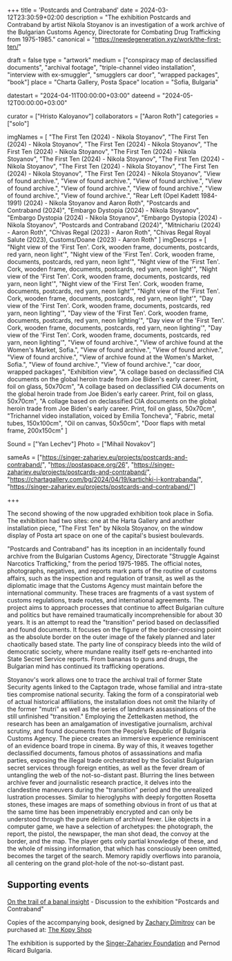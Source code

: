 +++
title = 'Postcards and Contraband'
date = 2024-03-12T23:30:59+02:00
description = "The exhibition Postcards and Contraband  by artist Nikola Stoyanov is an investigation of a work archive of the Bulgarian Customs Agency, Directorate for Combating Drug Trafficking from 1975-1985."
canonical = "https://newdegeneration.xyz/work/the-first-ten/"

draft = false
type = "artwork"
medium = ["conspiracy map of declassified documents", "archival footage", "triple-channel video installation", "interview with ex-smuggler", "smugglers car door", "wrapped packages", "book"]
place = "Charta Gallery, Posta Space"
location = "Sofia, Bulgaria"

datestart = "2024-04-11T00:00:00+03:00"
dateend = "2024-05-12T00:00:00+03:00"

curator = ["Hristo Kaloyanov"]
collaborators = ["Aaron Roth"]
categories = ["solo"]

imgNames = [
    "The First Ten (2024) - Nikola Stoyanov", 
    "The First Ten (2024) - Nikola Stoyanov", 
    "The First Ten (2024) - Nikola Stoyanov", 
    "The First Ten (2024) - Nikola Stoyanov", 
    "The First Ten (2024) - Nikola Stoyanov", 
    "The First Ten (2024) - Nikola Stoyanov", 
    "The First Ten (2024) - Nikola Stoyanov", 
    "The First Ten (2024) - Nikola Stoyanov", 
    "The First Ten (2024) - Nikola Stoyanov", 
    "The First Ten (2024) - Nikola Stoyanov", 
    "View of found archive.", 
    "View of found archive.", 
    "View of found archive.", 
    "View of found archive.", 
    "View of found archive.", 
    "View of found archive.", 
    "View of found archive.", 
    "View of found archive.", 
    "Rear Left (Opel Kadett 1984-1991) (2024) - Nikola Stoyanov and Aaron Roth", 
    "Postcards and Contraband (2024)", 
    "Embargo Dystopia (2024) - Nikola Stoyanov", 
    "Embargo Dystopia (2024) - Nikola Stoyanov", 
    "Embargo Dystopia (2024) - Nikola Stoyanov", 
    "Postcards and Contraband (2024)", 
    "Mitnichariu (2024) - Aaron Roth", 
    "Chivas Regal (2023) - Aaron Roth", 
    "Chivas Regal  Royal Salute (2023), Customs/Doane (2023) - Aaron Roth"
]
imgDescrps = [
    "Night view of the 'First Ten'. Cork, wooden frame, documents, postcards, red yarn, neon light'", 
    "Night view of the 'First Ten'. Cork, wooden frame, documents, postcards, red yarn, neon light'", 
    "Night view of the 'First Ten'. Cork, wooden frame, documents, postcards, red yarn, neon light'", 
    "Night view of the 'First Ten'. Cork, wooden frame, documents, postcards, red yarn, neon light'", 
    "Night view of the 'First Ten'. Cork, wooden frame, documents, postcards, red yarn, neon light'", 
    "Night view of the 'First Ten'. Cork, wooden frame, documents, postcards, red yarn, neon light'", 
    "Day view of the 'First Ten'. Cork, wooden frame, documents, postcards, red yarn, neon lighting'", 
    "Day view of the 'First Ten'. Cork, wooden frame, documents, postcards, red yarn, neon lighting'", 
    "Day view of the 'First Ten'. Cork, wooden frame, documents, postcards, red yarn, neon lighting'", 
    "Day view of the 'First Ten'. Cork, wooden frame, documents, postcards, red yarn, neon lighting'", 
    "View of found archive.", 
    "View of archive found at the Women's Market, Sofia.", 
    "View of found archive.", 
    "View of found archive.", 
    "View of found archive.", 
    "View of archive found at the Women's Market, Sofia.", 
    "View of found archive.", 
    "View of found archive.", 
    "car door, wrapped packages", 
    "Exhibition view", 
    "A collage based on declassified CIA documents on the global heroin trade from Joe Biden's early career. Print, foil on glass, 50x70cm", 
    "A collage based on declassified CIA documents on the global heroin trade from Joe Biden's early career. Print, foil on glass, 50x70cm", 
    "A collage based on declassified CIA documents on the global heroin trade from Joe Biden's early career. Print, foil on glass, 50x70cm", 
    "Trichannel video installation, voiced by Emilia Toncheva", 
    "Fabric, metal tubes, 150x100cm", 
    "Oil on canvas, 50x50cm", 
    "Door flaps with metal frame, 200x150cm"
]

Sound = ["Yan Lechev"]
Photo = ["Mihail Novakov"]

sameAs = ["https://singer-zahariev.eu/projects/postcards-and-contraband/", "https://postaspace.org/26", "https://singer-zahariev.eu/projects/postcards-and-contraband/", "https://chartagallery.com/bg/2024/04/19/kartichki-i-kontrabanda/", "https://singer-zahariev.eu/projects/postcards-and-contraband/"]

+++

The second showing of the now upgraded exhibition took place in Sofia. The exhibition had two sites: one at the Harta Gallery and another installation piece, "The First Ten" by Nikola Stoyanov, on the window display of Posta art space on one of the capital's busiest boulevards.

"Postcards and Contraband" has its inception in an incidentally found archive from the Bulgarian Customs Agency, Directorate "Struggle Against Narcotics Trafficking," from the period 1975-1985. The official notes, photographs, negatives, and reports mark parts of the routine of customs affairs, such as the inspection and regulation of transit, as well as the diplomatic image that the Customs Agency must maintain before the international community. These traces are fragments of a vast system of customs regulations, trade routes, and international agreements. The project aims to approach processes that continue to affect Bulgarian culture and politics but have remained traumatically incomprehensible for about 30 years. It is an attempt to read the "transition" period based on declassified and found documents. It focuses on the figure of the border-crossing point as the absolute border on the outer image of the fakely planned and later chaotically based state. The party line of conspiracy bleeds into the wild of democratic society, where mundane reality itself gets re-enchanted into State Secret Service reports. From bananas to guns and drugs, the Bulgarian mind has continued its trafficking operations.

Stoyanov's work allows one to trace the archival trail of former State Security agents linked to the Captagon trade, whose familial and intra-state ties compromise national security. Taking the form of a conspiratorial web of actual historical affiliations, the installation does not omit the hilarity of the former "mutri" as well as the series of landmark assassinations of the still unfinished "transition." Employing the Zettelkasten method, the research has been an amalgamation of investigative journalism, archival scrutiny, and found documents from the People’s Republic of Bulgaria Customs Agency. The piece creates an immersive experience reminiscent of an evidence board trope in cinema. By way of this, it weaves together declassified documents, famous photos of assassinations and mafia parties, exposing the illegal trade orchestrated by the Socialist Bulgarian secret services through foreign entities, as well as the fever dream of untangling the web of the not-so-distant past. Blurring the lines between archive fever and journalistic research practice, it delves into the clandestine maneuvers during the "transition" period and the unrealized lustration processes. Similar to hieroglyphs with deeply forgotten Rosetta stones, these images are maps of something obvious in front of us that at the same time has been impenetrably encrypted and can only be understood through the pure delirium of archival fever. Like objects in a computer game, we have a selection of archetypes: the photograph, the report, the pistol, the newspaper, the man shot dead, the convoy at the border, and the map. The player gets only partial knowledge of these, and the whole of missing information, that which has consciously been omitted, becomes the target of the search. Memory rapidly overflows into paranoia, all centering on the grand plot-hole of the not-so-distant past.

## Supporting events
[On the trail of a banal insight](https://www.youtube.com/watch?v=lqGXz7fNUMQ) - Discussion to the exhibition "Postcards and Contraband"

Copies of the accompanying book, designed by [Zachary Dimitrov](https://zahari.xyz/) can be purchased at: [The Kopy Shop](https://www.thekopy.shop/product/%D0%BA%D0%B0%D1%80%D1%82%D0%B8%D1%87%D0%BA%D0%B8-%D0%B8-%D0%BA%D0%BE%D0%BD%D1%82%D1%80%D0%B0%D0%B1%D0%B0%D0%BD%D0%B4%D0%B0)

The exhibition is supported by the [Singer-Zahariev Foundation](https://singer-zahariev.eu/projects/postcards-and-contraband/) and Pernod Ricard Bulgaria.